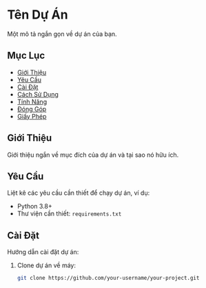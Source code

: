 # Tên Dự Án

Một mô tả ngắn gọn về dự án của bạn.

## Mục Lục

- [Giới Thiệu](#giới-thiệu)
- [Yêu Cầu](#yêu-cầu)
- [Cài Đặt](#cài-đặt)
- [Cách Sử Dụng](#cách-sử-dụng)
- [Tính Năng](#tính-năng)
- [Đóng Góp](#đóng-góp)
- [Giấy Phép](#giấy-phép)

## Giới Thiệu

Giới thiệu ngắn về mục đích của dự án và tại sao nó hữu ích.

## Yêu Cầu

Liệt kê các yêu cầu cần thiết để chạy dự án, ví dụ:

- Python 3.8+
- Thư viện cần thiết: `requirements.txt`

## Cài Đặt

Hướng dẫn cài đặt dự án:

1. Clone dự án về máy:
   ```bash
   git clone https://github.com/your-username/your-project.git
